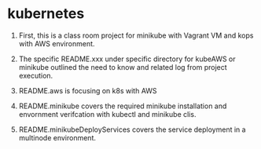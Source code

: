 # kubernetes
1. First, this is a class room project for minikube with Vagrant VM and kops with AWS environment.

2. The specific README.xxx under specific directory for kubeAWS or minikube outlined the need to know and related log from project execution.

3. README.aws is focusing on k8s with AWS

4. README.minikube covers the required minikube installation and envornment verifcation with kubectl and minikube clis.

5. README.minikubeDeployServices covers the service deployment in a multinode environment.
